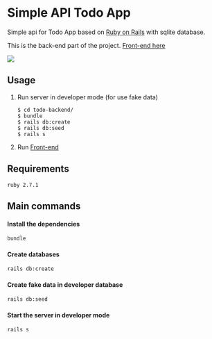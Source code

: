 # Simple API Todo App

Simple api for Todo App based on [Ruby on Rails](https://rubyonrails.org/) with sqlite database.

This is the back-end part of the project. [Front-end here](https://github.com/romka69/todo-backend)

![](https://i.imgur.com/TczZ25e.png)


## Usage
1. Run server in developer mode (for use fake data)
   ```
   $ cd todo-backend/
   $ bundle
   $ rails db:create
   $ rails db:seed
   $ rails s
   ```

2. Run [Front-end](https://github.com/romka69/todo-backend)

## Requirements
`ruby 2.7.1`

## Main commands

#### Install the dependencies
```bash
bundle
```

#### Create databases
```bash
rails db:create
```

#### Create fake data in developer database
```bash
rails db:seed
```

#### Start the server in developer mode
```bash
rails s
```
